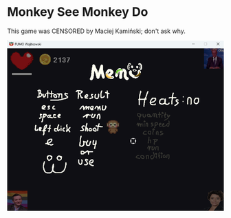 # Monkey See Monkey Do
This game was CENSORED by Maciej Kamiński; don't ask why.

![Monkey See Monkey Do](Monkey_See_Monkey_Do.png)
